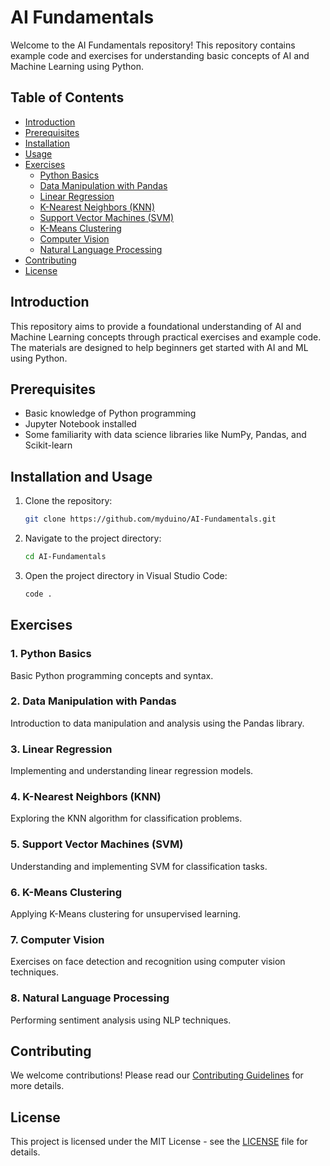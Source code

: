 # AI Fundamentals

Welcome to the AI Fundamentals repository! This repository contains example code and exercises for understanding basic concepts of AI and Machine Learning using Python.

## Table of Contents

- [Introduction](#introduction)
- [Prerequisites](#prerequisites)
- [Installation](#installation-and-usage)
- [Usage](#usage)
- [Exercises](#exercises)
  - [Python Basics](#python-basics)
  - [Data Manipulation with Pandas](#data-manipulation-with-pandas)
  - [Linear Regression](#linear-regression)
  - [K-Nearest Neighbors (KNN)](#k-nearest-neighbors-knn)
  - [Support Vector Machines (SVM)](#support-vector-machines-svm)
  - [K-Means Clustering](#k-means-clustering)
  - [Computer Vision](#computer-vision)
  - [Natural Language Processing](#natural-language-processing)
- [Contributing](#contributing)
- [License](#license)

## Introduction

This repository aims to provide a foundational understanding of AI and Machine Learning concepts through practical exercises and example code. The materials are designed to help beginners get started with AI and ML using Python.

## Prerequisites

- Basic knowledge of Python programming
- Jupyter Notebook installed
- Some familiarity with data science libraries like NumPy, Pandas, and Scikit-learn

## Installation and Usage

1. Clone the repository:
    ```bash
    git clone https://github.com/myduino/AI-Fundamentals.git
    ```
2. Navigate to the project directory:
    ```bash
    cd AI-Fundamentals
    ```
3. Open the project directory in Visual Studio Code:
    ```bash
    code .
    ```

## Exercises

### 1. Python Basics
Basic Python programming concepts and syntax.

### 2. Data Manipulation with Pandas
Introduction to data manipulation and analysis using the Pandas library.

### 3. Linear Regression
Implementing and understanding linear regression models.

### 4. K-Nearest Neighbors (KNN)
Exploring the KNN algorithm for classification problems.

### 5. Support Vector Machines (SVM)
Understanding and implementing SVM for classification tasks.

### 6. K-Means Clustering
Applying K-Means clustering for unsupervised learning.

### 7. Computer Vision
Exercises on face detection and recognition using computer vision techniques.

### 8. Natural Language Processing
Performing sentiment analysis using NLP techniques.

## Contributing

We welcome contributions! Please read our [Contributing Guidelines](CONTRIBUTING.md) for more details.

## License

This project is licensed under the MIT License - see the [LICENSE](LICENSE) file for details.